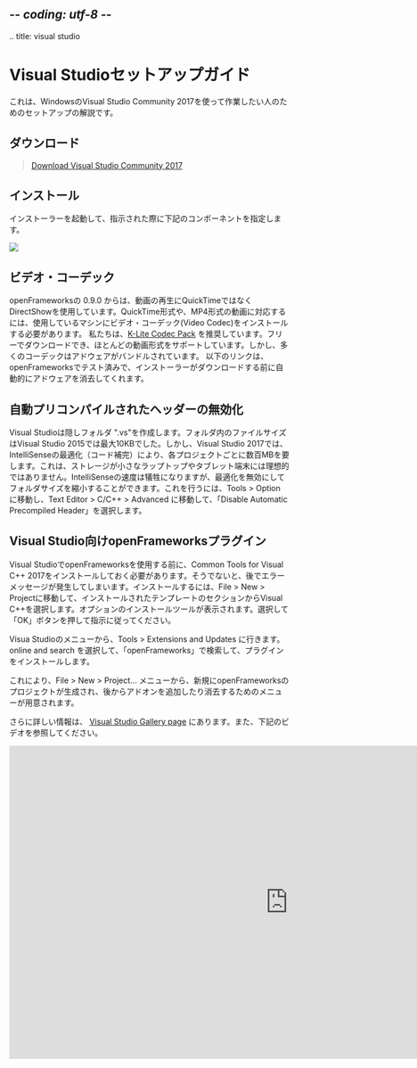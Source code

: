 ## -*- coding: utf-8 -*-
.. title: visual studio

Visual Studioセットアップガイド
=========================
これは、WindowsのVisual Studio Community 2017を使って作業したい人のためのセットアップの解説です。

ダウンロード
--------
> [Download Visual Studio Community 2017][0]

インストール
-------
インストーラーを起動して、指示された際に下記のコンポーネントを指定します。

![](/setup/vs/list_of_components.png)

## ビデオ・コーデック

openFrameworksの 0.9.0 からは、動画の再生にQuickTimeではなくDirectShowを使用しています。QuickTime形式や、MP4形式の動画に対応するには、使用しているマシンにビデオ・コーデック(Video Codec)をインストールする必要があります。 私たちは、[K-Lite Codec Pack][1] を推奨しています。フリーでダウンロードでき、ほとんどの動画形式をサポートしています。しかし、多くのコーデックはアドウェアがバンドルされています。 以下のリンクは、openFrameworksでテスト済みで、インストーラーがダウンロードする前に自動的にアドウェアを消去してくれます。

## 自動プリコンパイルされたヘッダーの無効化

Visual Studioは隠しフォルダ ".vs"を作成します。フォルダ内のファイルサイズはVisual Studio 2015では最大10KBでした。しかし、Visual Studio 2017では、IntelliSenseの最適化（コード補完）により、各プロジェクトごとに数百MBを要します。これは、ストレージが小さなラップトップやタブレット端末には理想的ではありません。IntelliSenseの速度は犠牲になりますが、最適化を無効にしてフォルダサイズを縮小することができます。これを行うには、Tools > Option に移動し、Text Editor > C/C++ > Advanced に移動して、「Disable Automatic Precompiled Header」を選択します。

## Visual Studio向けopenFrameworksプラグイン

Visual StudioでopenFrameworksを使用する前に、Common Tools for Visual C++ 2017をインストールしておく必要があります。そうでないと、後でエラーメッセージが発生してしまいます。インストールするには、File > New > Projectに移動して、インストールされたテンプレートのセクションからVisual C++を選択します。オプションのインストールツールが表示されます。選択して「OK」ボタンを押して指示に従ってください。

Visua Studioのメニューから、Tools > Extensions and Updates に行きます。online and search を選択して、「openFrameworks」で検索して、プラグインをインストールします。

これにより、File > New > Project... メニューから、新規にopenFrameworksのプロジェクトが生成され、後からアドオンを追加したり消去するためのメニューが用意されます。

さらに詳しい情報は、 [Visual Studio Gallery page](https://marketplace.visualstudio.com/items?itemName=HalfA.openFrameworkspluginforVisualStudio2017) にあります。また、下記のビデオを参照してください。

<iframe src="https://player.vimeo.com/video/143111085" width="1000" height="562" frameborder="0" webkitallowfullscreen mozallowfullscreen allowfullscreen></iframe>

[0]: https://www.visualstudio.com/thank-you-downloading-visual-studio/?sku=Community&amp;rel=15
[1]: https://ninite.com/klitecodecs/
